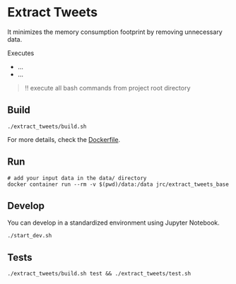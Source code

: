# Extract Tweets

It minimizes the memory consumption footprint by removing unnecessary data.

Executes
* ...
* ...

> :bangbang: execute all bash commands from project root directory

## Build

```shell
./extract_tweets/build.sh
```

For more details, check the [Dockerfile](Dockerfile).

## Run

```shell
# add your input data in the data/ directory
docker container run --rm -v $(pwd)/data:/data jrc/extract_tweets_base
```

## Develop

You can develop in a standardized environment using Jupyter Notebook.

```shell
./start_dev.sh
```

## Tests

```shell
./extract_tweets/build.sh test && ./extract_tweets/test.sh
```
